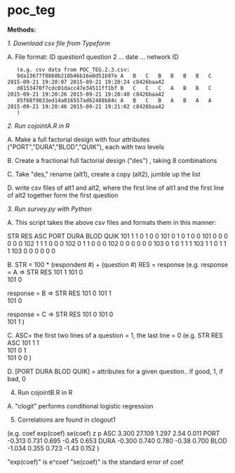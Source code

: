 # poc_teg


**Methods:** 

*1. Download csv file from Typeform*

A.	File format: ID	question1	question 2	...	date  ...	network ID

       (e.g. csv data from POC_TEG.2.3.csv: 
       9da13677f8860b210b46b16e0d51b97e	A	B	C	B	B	B	B	C	2015-09-21 19:20:07	2015-09-21 19:20:24	c8426baa42
       d8153470f7cdc01dacc47e34511ff1bf	B	C	C	C	A	B	B	C	2015-09-21 19:20:26	2015-09-21 19:20:40	c8426baa42
       85f68f9033ed14a016557ad62488b84c	A	B	C	B	A	B	A	A	2015-09-21 19:20:46	2015-09-21 19:21:02	c8426baa42
       )


*2. Run cojointA.R in R*

A. Make a full factorial design with four attributes ("PORT","DURA","BLOD","QUIK"), 
each with two levels 

B. Create a fractional full factorial design ("des") , taking 8 combinations

C. Take "des," rename (alt1), create a copy (alt2), jumble up the list

D. write csv files of alt1 and alt2, where the first line of alt1 and the first line of 
alt2 together form the first question

*3. Run survey.py with Python*

A. This script takes the above csv files and formats them in this manner: 

STR	RES	ASC	PORT	DURA	BLOD	QUIK
101	1	1	0	1	0	0
101	0	1	0	1	0	0
101	0	0	0	0	0	0
102	1	1	1	0	0	0
102	0	1	1	0	0	0
102	0	0	0	0	0	0
103	0	1	0	1	1	1
103	1	1	0	1	1	1
103	0	0	0	0	0	0

B. STR = 100 * (respondent #) + (question #)
RES = response 
(e.g. response = A => 
STR	RES
101	1
101	0	
101	0

response = B => 
STR	RES
101	0
101	1	
101	0

response = C => 
STR	RES
101	0
101	0	
101	1
)

C. ASC= the first two lines of a question = 1, the last line = 0 
(e.g. 
STR	RES	ASC
101	1	1	
101	0	1	
101	0	0
)

D. [PORT	DURA	BLOD	QUIK] = attributes for a given question.. if good, 1, if bad, 0

4. Run cojointB.R in R 

A. "clogit" performs conditional logistic regression 


5. Correlations are found in clogout1 

(e.g. 
       coef exp(coef) se(coef)     z     p
ASC   3.300    27.109    1.297  2.54 0.011
PORT -0.313     0.731    0.695 -0.45 0.653
DURA -0.300     0.740    0.780 -0.38 0.700
BLOD -1.034     0.355    0.723 -1.43 0.152
)

"exp(coef)" is e^coef 
"se(coef)" is the standard error of coef 

